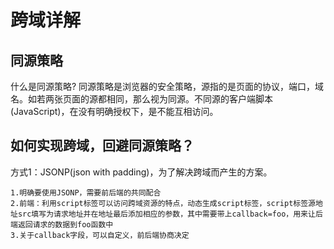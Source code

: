 # 跨域详解

## 同源策略
  什么是同源策略?
    同源策略是浏览器的安全策略，源指的是页面的协议，端口，域名。如若两张页面的源都相同，那么视为同源。不同源的客户端脚本(JavaScript)，在没有明确授权下，是不能互相访问。

## 如何实现跨域，回避同源策略？
  方式1：JSONP(json with padding)，为了解决跨域而产生的方案。
  
    1.明确要使用JSONP，需要前后端的共同配合
    2.前端：利用script标签可以访问跨域资源的特点，动态生成script标签，script标签源地址src填写为请求地址并在地址最后添加相应的参数，其中需要带上callback=foo，用来让后端返回请求的数据到foo函数中
    3.关于callback字段，可以自定义，前后端协商决定
